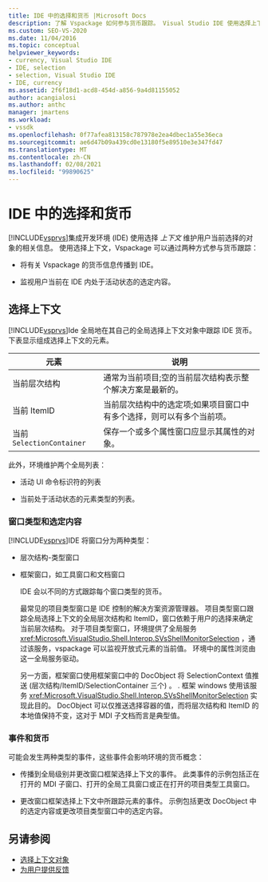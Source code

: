 ```yaml
---
title: IDE 中的选择和货币 |Microsoft Docs
description: 了解 Vspackage 如何参与货币跟踪。 Visual Studio IDE 使用选择上下文维护当前选定对象的相关信息。
ms.custom: SEO-VS-2020
ms.date: 11/04/2016
ms.topic: conceptual
helpviewer_keywords:
- currency, Visual Studio IDE
- IDE, selection
- selection, Visual Studio IDE
- IDE, currency
ms.assetid: 2f6f18d1-acd8-454d-a856-9a4d81155052
author: acangialosi
ms.author: anthc
manager: jmartens
ms.workload:
- vssdk
ms.openlocfilehash: 0f77afea813158c787978e2ea4dbec1a55e36eca
ms.sourcegitcommit: ae6d47b09a439cd0e13180f5e89510e3e347fd47
ms.translationtype: MT
ms.contentlocale: zh-CN
ms.lasthandoff: 02/08/2021
ms.locfileid: "99890625"
---
```

# <a name="selection-and-currency-in-the-ide"></a>IDE 中的选择和货币
[!INCLUDE[vsprvs](../../code-quality/includes/vsprvs_md.md)]集成开发环境 (IDE) 使用选择 *上下文* 维护用户当前选择的对象的相关信息。 使用选择上下文，Vspackage 可以通过两种方式参与货币跟踪：

- 将有关 Vspackage 的货币信息传播到 IDE。

- 监视用户当前在 IDE 内处于活动状态的选定内容。

## <a name="selection-context"></a>选择上下文
 [!INCLUDE[vsprvs](../../code-quality/includes/vsprvs_md.md)]Ide 全局地在其自己的全局选择上下文对象中跟踪 IDE 货币。 下表显示组成选择上下文的元素。

|元素|说明|
|-------------|-----------------|
|当前层次结构|通常为当前项目;空的当前层次结构表示整个解决方案是最新的。|
|当前 ItemID|当前层次结构中的选定项;如果项目窗口中有多个选择，则可以有多个当前项。|
|当前 `SelectionContainer`|保存一个或多个属性窗口应显示其属性的对象。|

 此外，环境维护两个全局列表：

- 活动 UI 命令标识符的列表

- 当前处于活动状态的元素类型的列表。

### <a name="window-types-and-selection"></a>窗口类型和选定内容
 [!INCLUDE[vsprvs](../../code-quality/includes/vsprvs_md.md)]IDE 将窗口分为两种类型：

- 层次结构-类型窗口

- 框架窗口，如工具窗口和文档窗口

  IDE 会以不同的方式跟踪每个窗口类型的货币。

  最常见的项目类型窗口是 IDE 控制的解决方案资源管理器。 项目类型窗口跟踪全局选择上下文的全局层次结构和 ItemID，窗口依赖于用户的选择来确定当前层次结构。 对于项目类型窗口，环境提供了全局服务 <xref:Microsoft.VisualStudio.Shell.Interop.SVsShellMonitorSelection> ，通过该服务，vspackage 可以监视开放式元素的当前值。 环境中的属性浏览由这一全局服务驱动。

  另一方面，框架窗口使用框架窗口中的 DocObject 将 SelectionContext 值推送 (层次结构/ItemID/SelectionContainer 三个) 。 . 框架 windows 使用该服务 <xref:Microsoft.VisualStudio.Shell.Interop.SVsShellMonitorSelection> 实现此目的。 DocObject 可以仅推送选择容器的值，而将层次结构和 ItemID 的本地值保持不变，这对于 MDI 子文档而言是典型值。

### <a name="events-and-currency"></a>事件和货币
 可能会发生两种类型的事件，这些事件会影响环境的货币概念：

- 传播到全局级别并更改窗口框架选择上下文的事件。 此类事件的示例包括正在打开的 MDI 子窗口、打开的全局工具窗口或正在打开的项目类型工具窗口。

- 更改窗口框架选择上下文中所跟踪元素的事件。 示例包括更改 DocObject 中的选定内容或更改项目类型窗口中的选定内容。

## <a name="see-also"></a>另请参阅
- [选择上下文对象](../../extensibility/internals/selection-context-objects.md)
- [为用户提供反馈](../../extensibility/internals/feedback-to-the-user.md)

